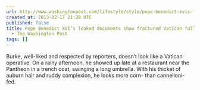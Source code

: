 ```yaml
---
url: http://www.washingtonpost.com/lifestyle/style/pope-benedict-xvis-leaked-documents-show-fractured-vatican-full-of-rivalries/2013/02/16/23ce0280-76c2-11e2-8f84-3e4b513b1a13_print.html
created_at: 2013-02-17 21:28 UTC
published: false
title: Pope Benedict XVI’s leaked documents show fractured Vatican full of rivalries
  - The Washington Post
tags: []
---
```


Burke, well-liked and respected by reporters, doesn’t look like a Vatican operative. On a rainy afternoon, he showed up late at a restaurant near the Pantheon in a trench coat, swinging a long umbrella. With his thicket of auburn hair and ruddy complexion, he looks more corn- than cannelloni-fed.
